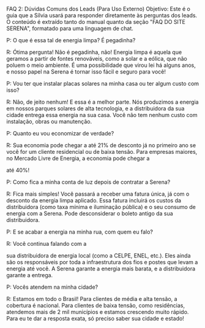FAQ 2: Dúvidas Comuns dos Leads (Para Uso Externo)
Objetivo: Este é o guia que a Sílvia usará para responder diretamente às perguntas dos leads. O conteúdo é extraído tanto do manual quanto da seção "FAQ DO SITE SERENA", formatado para uma linguagem de chat.

P: O que é essa tal de energia limpa? É pegadinha?

R: Ótima pergunta! Não é pegadinha, não! Energia limpa é aquela que geramos a partir de fontes renováveis, como a solar e a eólica, que não poluem o meio ambiente. É uma possibilidade que virou lei há alguns anos, e nosso papel na Serena é tornar isso fácil e seguro para você! 



P: Vou ter que instalar placas solares na minha casa ou ter algum custo com isso?

R: Não, de jeito nenhum! E essa é a melhor parte. Nós produzimos a energia em nossos parques solares de alta tecnologia, e a distribuidora da sua cidade entrega essa energia na sua casa. Você não tem nenhum custo com instalação, obras ou manutenção. 



P: Quanto eu vou economizar de verdade?

R: Sua economia pode chegar a até 21% de desconto já no primeiro ano se você for um cliente residencial ou de baixa tensão. Para empresas maiores, no Mercado Livre de Energia, a economia pode chegar a 

até 40%! 

P: Como fica a minha conta de luz depois de contratar a Serena?

R: Fica mais simples! Você passará a receber uma fatura única, já com o desconto da energia limpa aplicado. Essa fatura incluirá os custos da distribuidora (como taxa mínima e iluminação pública) e o seu consumo de energia com a Serena. Pode desconsiderar o boleto antigo da sua distribuidora. 


P: E se acabar a energia na minha rua, com quem eu falo?

R: Você continua falando com a 

sua distribuidora de energia local (como a CELPE, ENEL, etc.). Eles ainda são os responsáveis por toda a infraestrutura dos fios e postes que levam a energia até você. A Serena garante a energia mais barata, e a distribuidora garante a entrega. 


P: Vocês atendem na minha cidade?

R: Estamos em todo o Brasil!  Para clientes de média e alta tensão, a cobertura é nacional. Para clientes de baixa tensão, como residências, atendemos mais de 2 mil municípios e estamos crescendo muito rápido.  Para eu te dar a resposta exata, só preciso saber sua cidade e estado!